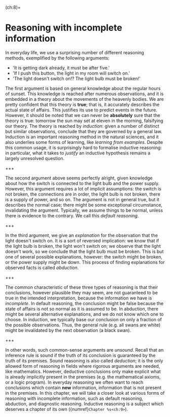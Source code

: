 <!--H2: Chapter 8-->
(ch:8)=
# Reasoning with incomplete information #

In everyday life, we use a surprising number of different reasoning methods, exemplified by the following arguments:

- 'It is getting dark already, it must be after five.'
- 'If I push this button, the light in my room will switch on.'
- 'The light doesn't switch on!? The light bulb must be broken!'

The first argument is based on general knowledge about the regular hours of sunset. This knowledge is reached after numerous observations, and it is embedded in a theory about the movements of the heavenly bodies. We are pretty confident that this theory is **true**; that is, it accurately describes the actual state of affairs. This justifies its use to predict events in the future. However, it should be noted that we can never be **absolutely** sure that the theory is true: tomorrow the sun may set at eleven in the morning, falsifying our theory. The theory is reached by *induction*: given a number of distinct but similar observations, conclude that they are governed by a general law. Induction is an important reasoning method in the natural sciences, and it also underlies some forms of learning, like *learning from examples*. Despite this common usage, it is surprisingly hard to formalise inductive reasoning: in particular, what it takes to *justify* an inductive hypothesis remains a largely unresolved question.

+++

The second argument above seems perfectly alright, given knowledge about how the switch is connected to the light bulb and the power supply. However, this argument requires a lot of implicit assumptions: the switch is not broken, the connections are in order, the light bulb is not broken, there is a supply of power, and so on. The argument is not in general true, but it describes the normal case; there might be some exceptional circumstance, invalidating the argument. Typically, we assume things to be normal, unless there is evidence to the contrary. We call this *default reasoning*.

+++

In the third argument, we give an *explanation* for the observation that the light doesn't switch on. It is a sort of reversed implication: we know that if the light bulb is broken, the light won't switch on; we observe that the light doesn't work, so we conclude that the light bulb must be broken. This is but one of several possible explanations, however: the switch might be broken, or the power supply might be down. This process of finding explanations for observed facts is called *abduction*.

+++

The common characteristic of these three types of reasoning is that their conclusions, however plausible they may seem, are not guaranteed to be true in the intended interpretation, because the information we have is *incomplete*. In default reasoning, the conclusion might be false because the state of affairs is not so normal as it is assumed to be. In abduction, there might be several alternative explanations, and we do not know which one to choose. In induction, we typically base our conclusion on only a fraction of the possible observations. Thus, the general rule (e.g. all swans are white) might be invalidated by the next observation (a black swan).

+++

In other words, such common-sense arguments are *unsound*. Recall that an inference rule is sound if the truth of its conclusion is guaranteed by the truth of its premises. Sound reasoning is also called *deduction*; it is the only allowed form of reasoning in fields where rigorous arguments are needed, like mathematics. However, deductive conclusions only make explicit what is already implicitly present in the premises (e.g. the mathematical axioms, or a logic program). In everyday reasoning we often want to reach conclusions which contain **new** information, information that is not present in the premises. In this chapter, we will take a closer look at various forms of reasoning with incomplete information, such as default reasoning, abduction, and diagnostic reasoning. Inductive reasoning is a subject which deserves a chapter of its own ({numref}`Chapter %s<ch:9>`).
<!--Chapter 9-->

